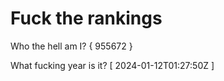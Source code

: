 # Fuck the rankings

Who the hell am I?
{ 955672 }

What fucking year is it?
[ 2024-01-12T01:27:50Z ]
